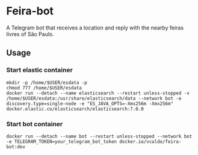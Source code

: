 # Feira-bot
A Telegram bot that receives a location and reply with the nearby feiras livres of São Paulo.

## Usage

### Start elastic container
```
mkdir -p /home/$USER/esdata -p
chmod 777 /home/$USER/esdata
docker run --detach --name elasticsearch --restart unless-stopped -v /home/$USER/esdata:/usr/share/elasticsearch/data --network bot -e discovery.type=single-node -e "ES_JAVA_OPTS=-Xms256m -Xmx256m" docker.elastic.co/elasticsearch/elasticsearch:7.0.0
```
### Start bot container
```
docker run --detach --name bot --restart unless-stopped --network bot -e TELEGRAM_TOKEN=your_telegram_bot_token docker.io/vcaldo/feira-bot:dev
```